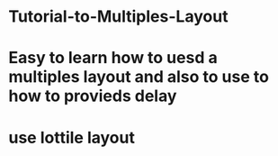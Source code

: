 # Tutorial-to-Multiples-Layout
 # Easy  to learn how to uesd a multiples layout and also to use to how to provieds delay
 # use lottile layout
